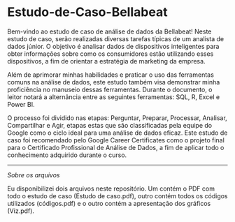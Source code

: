 # Estudo-de-Caso-Bellabeat

Bem-vindo ao estudo de caso de análise de dados da Bellabeat! Neste estudo de caso, serão realizadas diversas tarefas típicas de um analista de dados júnior. O objetivo é analisar dados de dispositivos inteligentes para obter informações sobre como os consumidores estão utilizando esses dispositivos, a fim de orientar a estratégia de marketing da empresa.

Além de aprimorar minhas habilidades e praticar o uso das ferramentas comuns na análise de dados, este estudo também visa demonstrar minha proficiência no manuseio dessas ferramentas. Durante o documento, o leitor notará a alternância entre as seguintes ferramentas: SQL, R, Excel e Power BI.

O processo foi dividido nas etapas: Perguntar, Preparar, Processar, Analisar, Compartilhar e Agir, etapas estas que são classificadas pela equipe do Google como o ciclo ideal para uma análise de dados eficaz.
Este estudo de caso foi recomendado pelo Google Career Certificates como o projeto final para o Certificado Profissional de Análise de Dados, a fim de aplicar todo o conhecimento adquirido durante o curso.

_______________________________________________________________________________________________________________________________________________________________________________________________________________________

*Sobre os arquivos* 

Eu disponibilizei dois arquivos neste repositório. Um contém o PDF com todo o estudo de caso (Estudo de caso.pdf), outro contém todos os códigos utilizados (códigos.pdf) e o outro contém a apresentação dos gráficos (Viz.pdf).
